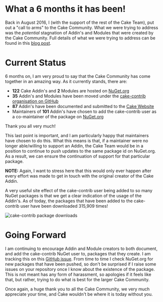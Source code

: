 ﻿---
Title: An Update on Cake-Contrib User and Organisation
Published: 9/3/2017
Tags:
- Cake
- Cake-Contrib
- OSS
- Addins
- Modules
---

# What a 6 months it has been!

Back in August 2016, I (with the support of the rest of the Cake Team), put out a "call to arms" to the Cake Community.  What we were trying to address was the _potential_ stagnation of Addin's and Modules that were created by the Cake Community.  Full details of what we were trying to address can be found in this [blog post](http://cakebuild.net/blog/2016/08/cake-contribution-organization).

# Current Status

6 months on, I am very proud to say that the Cake Community has come together in an amazing way.  As it currently stands, there are:

* **122** Cake Addin's and **2** Modules are hosted on [NuGet.org](https://www.nuget.org/packages?q=cake)
* **35** Addin's and Modules have been moved under the [cake-contrib organisation on GitHub](https://github.com/cake-contrib)
* **87** Addin's have been documented and submitted to the [Cake Website](http://cakebuild.net/addins/)
* Maintainers of **101** Addin's have chosen to add the cake-contrib user as a co-maintainer of the package on [NuGet.org](https://www.nuget.org/profiles/cake-contrib)

Thank you all very much!

This last point is important, and I am particularly happy that maintainers have chosen to do this.  What this means is that, if a maintainer were no longer able/willing to support an Addin, the Cake Team would be in a position to continue to push updates to the same package id on NuGet.org.  As a result, we can ensure the continuation of support for that particular package.  

**NOTE:** Again, I want to stress here that this would only ever happen after every effort was made to get in touch with the original creator of the Cake Addin.

A very useful site effect of the cake-contrib user being added to so many NuGet packages is that we get a clear indication of the usage of the Addin's.  As of today, the packages that have been added to the cake-contrib user have been downloaded 315,909 times!

![cake-contrib package downloads](https://gep13wpstorage.blob.core.windows.net/gep13/2017/03/09/cake-contrib-downloads.png)

# Going Forward

I am continuing to encourage Addin and Module creators to both document, and add the cake-contrib NuGet user to, packages that they create.  I am tracking this on this [GitHub issue](https://github.com/cake-build/website/issues/149).  From time to time I check NuGet.org for new packages that have been pushed, so don't be surprised if I raise some issues on your repository once I know about the existence of the package.  This is not meant has any form of harassment, so apologies if it feels like that, but rather, trying to do what is best for the larger Cake Community.

Once again, a huge thank you to all the Cake Community, we very much appreciate your time, and Cake wouldn't be where it is today without you.